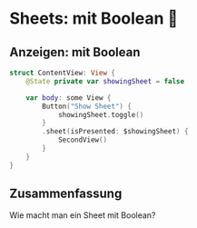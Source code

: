 # Sheets: mit Boolean 📃

## Anzeigen: mit Boolean
```swift
struct ContentView: View {
    @State private var showingSheet = false

    var body: some View {
        Button("Show Sheet") {
            showingSheet.toggle()
        }
        .sheet(isPresented: $showingSheet) {
            SecondView()
        }
    }
}
```


## Zusammenfassung
Wie macht man ein Sheet mit Boolean?
